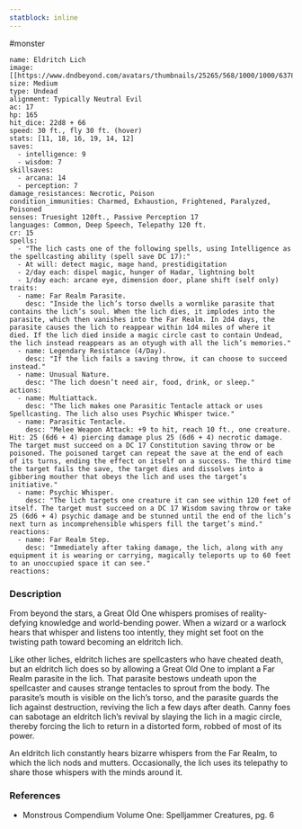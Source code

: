 ```yaml
---
statblock: inline
---
```

 #monster 

```statblock
name: Eldritch Lich
image: [[https://www.dndbeyond.com/avatars/thumbnails/25265/568/1000/1000/637861450541222100.jpeg]]
size: Medium
type: Undead
alignment: Typically Neutral Evil
ac: 17
hp: 165
hit_dice: 22d8 + 66
speed: 30 ft., fly 30 ft. (hover)
stats: [11, 18, 16, 19, 14, 12]
saves:
  - intelligence: 9
  - wisdom: 7
skillsaves:
  - arcana: 14
  - perception: 7
damage_resistances: Necrotic, Poison
condition_immunities: Charmed, Exhaustion, Frightened, Paralyzed, Poisoned
senses: Truesight 120ft., Passive Perception 17
languages: Common, Deep Speech, Telepathy 120 ft.
cr: 15
spells:
  - "The lich casts one of the following spells, using Intelligence as the spellcasting ability (spell save DC 17):"
  - At will: detect magic, mage hand, prestidigitation
  - 2/day each: dispel magic, hunger of Hadar, lightning bolt
  - 1/day each: arcane eye, dimension door, plane shift (self only)
traits:
  - name: Far Realm Parasite.
    desc: "Inside the lich’s torso dwells a wormlike parasite that contains the lich’s soul. When the lich dies, it implodes into the parasite, which then vanishes into the Far Realm. In 2d4 days, the parasite causes the lich to reappear within 1d4 miles of where it died. If the lich died inside a magic circle cast to contain Undead, the lich instead reappears as an otyugh with all the lich’s memories."
  - name: Legendary Resistance (4/Day).
    desc: "If the lich fails a saving throw, it can choose to succeed instead."
  - name: Unusual Nature.
    desc: "The lich doesn’t need air, food, drink, or sleep."
actions:
  - name: Multiattack.
    desc: "The lich makes one Parasitic Tentacle attack or uses Spellcasting. The lich also uses Psychic Whisper twice."
  - name: Parasitic Tentacle.
    desc: "Melee Weapon Attack: +9 to hit, reach 10 ft., one creature. Hit: 25 (6d6 + 4) piercing damage plus 25 (6d6 + 4) necrotic damage. The target must succeed on a DC 17 Constitution saving throw or be poisoned. The poisoned target can repeat the save at the end of each of its turns, ending the effect on itself on a success. The third time the target fails the save, the target dies and dissolves into a gibbering mouther that obeys the lich and uses the target’s initiative."
  - name: Psychic Whisper.
    desc: "The lich targets one creature it can see within 120 feet of itself. The target must succeed on a DC 17 Wisdom saving throw or take 25 (6d6 + 4) psychic damage and be stunned until the end of the lich’s next turn as incomprehensible whispers fill the target’s mind."
reactions:
  - name: Far Realm Step.
    desc: "Immediately after taking damage, the lich, along with any equipment it is wearing or carrying, magically teleports up to 60 feet to an unoccupied space it can see."
reactions:
```

### Description

From beyond the stars, a Great Old One whispers promises of reality-defying knowledge and world-bending power. When a wizard or a warlock hears that whisper and listens too intently, they might set foot on the twisting path toward becoming an eldritch lich.

Like other liches, eldritch liches are spellcasters who have cheated death, but an eldritch lich does so by allowing a Great Old One to implant a Far Realm parasite in the lich. That parasite bestows undeath upon the spellcaster and causes strange tentacles to sprout from the body. The parasite’s mouth is visible on the lich’s torso, and the parasite guards the lich against destruction, reviving the lich a few days after death. Canny foes can sabotage an eldritch lich’s revival by slaying the lich in a magic circle, thereby forcing the lich to return in a distorted form, robbed of most of its power.

An eldritch lich constantly hears bizarre whispers from the Far Realm, to which the lich nods and mutters. Occasionally, the lich uses its telepathy to share those whispers with the minds around it.

### References

* Monstrous Compendium Volume One: Spelljammer Creatures, pg. 6
